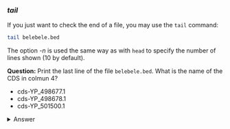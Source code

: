 ### *tail*

If you just want to check the end of a file, you may use the `tail` command:

```bash
tail belebele.bed
```

The option *-n* is used the same way as with `head` to specify the number of lines shown (10 by default).


**Question:** Print the last line of the file `belebele.bed`. What is the name of the CDS in colmun 4?

- cds-YP_498677.1
- cds-YP_498678.1
- cds-YP_501500.1

<details>
<summary>Answer</summary>

cds-YP_501500.1

</details>

